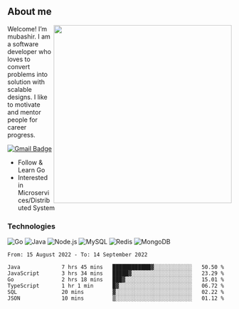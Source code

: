 ## About me

<img align="right" src="https://github-readme-stats-zhiwei-feng.vercel.app/api?username=mub4shir&show_icons=true" width="400" />

Welcome! I’m mubashir. I am a software developer who loves to convert problems into solution with scalable designs. I like to motivate and mentor people for career progress.

[![Gmail Badge](https://img.shields.io/badge/-mubashir11131719@gmail.com-c14438?style=flat-square&logo=Gmail&logoColor=white&link=mailto:mubashir11131719@gmail.com)](mailto:mubashir11131719@gmail.com)




- Follow & Learn Go
- Interested in Microservices/Distributed System


### Technologies
![Go](https://img.shields.io/badge/-Go-000000?style=flat-square&logo=go)
![Java](https://img.shields.io/badge/-Java-E34A86?style=flat-square&logo=java)
![Node.js](https://img.shields.io/badge/-Node.js-000000?style=flat-square&logo=node.js)
![MySQL](https://img.shields.io/badge/-MySQL-orange?style=flat-square&logo=MySQL)
![Redis](https://img.shields.io/badge/-Redis-black?style=flat-square&logo=Redis)
![MongoDB](https://img.shields.io/badge/-MongoDB-000000?style=flat-square&logo=mongodb)






<!--START_SECTION:waka-->

```text
From: 15 August 2022 - To: 14 September 2022

Java             7 hrs 45 mins   ████████████▓░░░░░░░░░░░░   50.50 %
JavaScript       3 hrs 34 mins   █████▓░░░░░░░░░░░░░░░░░░░   23.29 %
Go               2 hrs 18 mins   ███▓░░░░░░░░░░░░░░░░░░░░░   15.01 %
TypeScript       1 hr 1 min      █▓░░░░░░░░░░░░░░░░░░░░░░░   06.72 %
SQL              20 mins         ▓░░░░░░░░░░░░░░░░░░░░░░░░   02.22 %
JSON             10 mins         ▒░░░░░░░░░░░░░░░░░░░░░░░░   01.12 %
```

<!--END_SECTION:waka-->
</p>


